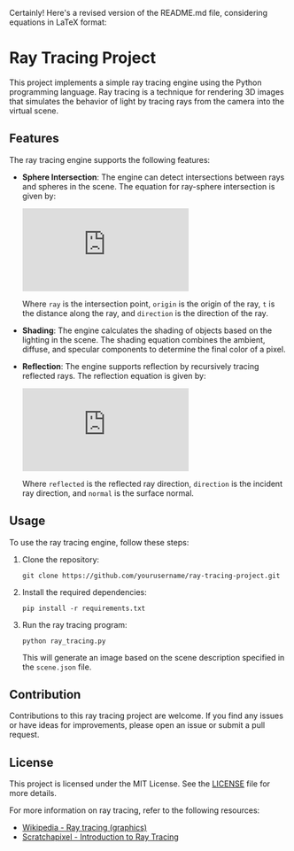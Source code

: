 Certainly! Here's a revised version of the README.md file, considering equations in LaTeX format:

# Ray Tracing Project

This project implements a simple ray tracing engine using the Python programming language. Ray tracing is a technique for rendering 3D images that simulates the behavior of light by tracing rays from the camera into the virtual scene.

## Features

The ray tracing engine supports the following features:

- **Sphere Intersection**: The engine can detect intersections between rays and spheres in the scene. The equation for ray-sphere intersection is given by:

  ![equation](https://latex.codecogs.com/png.latex?%5Cinline%20%5Cbg_white%20%5Ctext%7Bray%7D%20%3D%20%5Ctext%7Borigin%7D%20+%20t%20%5Ccdot%20%5Ctext%7Bdirection%7D)

  Where `ray` is the intersection point, `origin` is the origin of the ray, `t` is the distance along the ray, and `direction` is the direction of the ray.

- **Shading**: The engine calculates the shading of objects based on the lighting in the scene. The shading equation combines the ambient, diffuse, and specular components to determine the final color of a pixel.

- **Reflection**: The engine supports reflection by recursively tracing reflected rays. The reflection equation is given by:

  ![equation](https://latex.codecogs.com/png.latex?%5Cinline%20%5Cbg_white%20%5Ctext%7Breflected%7D%20%3D%20%5Ctext%7Bdirection%7D%20-%202%20%5Ccdot%20%5Ctext%7Bnormal%7D%20%5Ccdot%20%28%5Ctext%7Bdirection%7D%20%5Ccdot%20%5Ctext%7Bnormal%7D%29)

  Where `reflected` is the reflected ray direction, `direction` is the incident ray direction, and `normal` is the surface normal.

## Usage

To use the ray tracing engine, follow these steps:

1. Clone the repository:

   ```
   git clone https://github.com/yourusername/ray-tracing-project.git
   ```

2. Install the required dependencies:

   ```
   pip install -r requirements.txt
   ```

3. Run the ray tracing program:

   ```
   python ray_tracing.py
   ```

   This will generate an image based on the scene description specified in the `scene.json` file.

## Contribution

Contributions to this ray tracing project are welcome. If you find any issues or have ideas for improvements, please open an issue or submit a pull request.

## License

This project is licensed under the MIT License. See the [LICENSE](LICENSE) file for more details.

For more information on ray tracing, refer to the following resources:

- [Wikipedia - Ray tracing (graphics)](https://en.wikipedia.org/wiki/Ray_tracing_(graphics))
- [Scratchapixel - Introduction to Ray Tracing](https://www.scratchapixel.com/lessons/3d-basic-rendering/introduction-to-ray-tracing)

